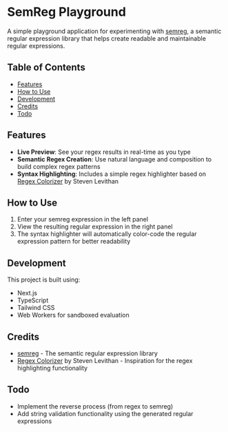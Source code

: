 # SemReg Playground

A simple playground application for experimenting with [semreg](https://github.com/lucabro81/semreg), a semantic regular expression library that helps create readable and maintainable regular expressions.

## Table of Contents

- [Features](#features)
- [How to Use](#how-to-use)
- [Development](#development)
- [Credits](#credits)
- [Todo](#todo)

## Features

- **Live Preview**: See your regex results in real-time as you type
- **Semantic Regex Creation**: Use natural language and composition to build complex regex patterns
- **Syntax Highlighting**: Includes a simple regex highlighter based on [Regex Colorizer](https://github.com/slevithan/regex-colorizer) by Steven Levithan

## How to Use

1. Enter your semreg expression in the left panel
2. View the resulting regular expression in the right panel
3. The syntax highlighter will automatically color-code the regular expression pattern for better readability

## Development

This project is built using:

- Next.js
- TypeScript
- Tailwind CSS
- Web Workers for sandboxed evaluation

## Credits

- [semreg](https://github.com/lucabro81/semreg) - The semantic regular expression library
- [Regex Colorizer](https://github.com/slevithan/regex-colorizer) by Steven Levithan - Inspiration for the regex highlighting functionality

## Todo

- Implement the reverse process (from regex to semreg)
- Add string validation functionality using the generated regular expressions

